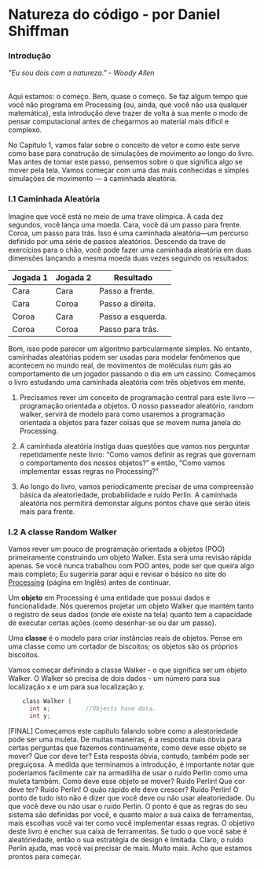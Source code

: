 # Natureza do código - por Daniel Shiffman

### Introdução

*"Eu sou dois com a natureza." - Woody Allen*

<br>
Aqui estamos: o começo. Bem, quase o começo. Se faz algum tempo que você não programa em Processing (ou, ainda, que você não usa qualquer matemática), esta introdução deve trazer de volta à sua mente o modo de pensar computacional antes de chegarmos ao material mais difícil e complexo.

No Capítulo 1, vamos falar sobre o conceito de vetor e como este serve como base para construção de simulações de movimento ao longo do livro. Mas antes de tomar este passo, pensemos sobre o que significa algo se mover pela tela. Vamos começar com uma das mais conhecidas e simples simulações de movimento — a caminhada aleatória. 

### I.1 Caminhada Aleatória

Imagine que você está no meio de uma trave olímpica. A cada dez segundos, você lança uma moeda. Cara, você dá um passo para frente. Coroa, um passo para trás. Isso é uma caminhada aleatória—um percurso definido por uma série de passos aleatórios. Descendo da trave de exercícios para o chão, você pode fazer uma caminhada aleatória em duas dimensões lançando a mesma moeda duas vezes seguindo os resultados:

Jogada 1 | Jogada 2 | Resultado
------------ | ------------- | -------------
Cara | Cara | Passo a frente.
Cara | Coroa | Passo a direita.
Coroa | Cara | Passo a esquerda.
Coroa | Coroa | Passo para trás.

Bom, isso pode parecer um algoritmo particularmente simples. No entanto, caminhadas aleatórias podem ser usadas para modelar fenômenos que acontecem no mundo real, de movimentos de moléculas num gás ao comportamento de um jogador passando o dia em um cassino. Começamos o livro estudando uma caminhada aleatória com três objetivos em mente.

1. Precisamos rever um conceito de programação central para este livro — programação orientada a objetos. O nosso passeador aleatório, random walker, servirá de modelo para como usaremos a programação orientada a objetos para fazer coisas que se movem numa janela do Processing.

2. A caminhada aleatória instiga duas questões que vamos nos perguntar repetidamente neste livro: “Como vamos definir as regras que governam o comportamento dos nossos objetos?” e então, “Como vamos implementar essas regras no Processing?”

3. Ao longo do livro, vamos periodicamente precisar de uma compreensão básica da aleatoriedade, probabilidade e ruído Perlin. A caminhada aleatória nos permitirá demonstar alguns pontos chave que serão úteis mais para frente.

### I.2 A classe Random Walker

Vamos rever um pouco de programação orientada a objetos (POO) primeiramente construindo um objeto Walker. Esta será uma revisão rápida apenas. Se você nunca trabalhou com POO antes, pode ser que queira algo mais completo; Eu sugeriria parar aqui e revisar o básico no site do [Processing](https://processing.org/tutorials/objects/) (página em Inglês) antes de continuar.


Um **objeto** em Processing é uma entidade que possui dados e funcionalidade. Nós queremos projetar um objeto Walker que mantém tanto o registro de seus dados (onde ele existe na tela) quanto tem a capacidade de executar certas ações (como desenhar-se ou dar um passo).

Uma **classe** é o modelo para criar instâncias reais de objetos. Pense em uma classe como um cortador de biscoitos; os objetos são os próprios biscoitos.

Vamos começar definindo a classe Walker - o que significa ser um objeto Walker. O Walker só precisa de dois dados - um número para sua localização x e um para sua localização y.

```java
    class Walker {
      int x;          //Objects have data.
      int y;
```



[FINAL]
Começamos este capítulo falando sobre como a aleatoriedade pode ser uma muleta. De muitas maneiras, é a resposta mais óbvia para certas perguntas que fazemos continuamente, como deve esse objeto se mover? Que cor deve ter? Esta resposta óbvia, contudo, também pode ser preguiçosa.
À medida que terminamos a introdução, é importante notar que poderíamos facilmente cair na armadilha de usar o ruído Perlin como uma muleta também. Como deve esse objeto se mover? Ruído Perlin! Que cor deve ter? Ruído Perlin! O quão rápido ele deve crescer? Ruído Perlin!
O ponto de tudo isto não é dizer que você deve ou não usar aleatoriedade. Ou que você deve ou não usar o ruído Perlin. O ponto é que as regras do seu sistema são definidas por você, e quanto maior a sua caixa de ferramentas, mais escolhas você vai ter como você implementar essas regras. O objetivo deste livro é encher sua caixa de ferramentas. Se tudo o que você sabe é aleatóriedade, então o sua estratégia de design é limitada. Claro, o ruído Perlin ajuda, mas você vai precisar de mais. Muito mais.
Acho que estamos prontos para começar.
